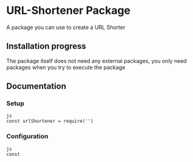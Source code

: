 # URL-Shortener Package
A package you can use to create a URL Shorter

## Installation progress
The package itself does not need any external packages, you only need packages when you try to execute the package

## Documentation
### Setup
```
js
const urlShortener = require('')
```
### Configuration
```
js
const 
```
